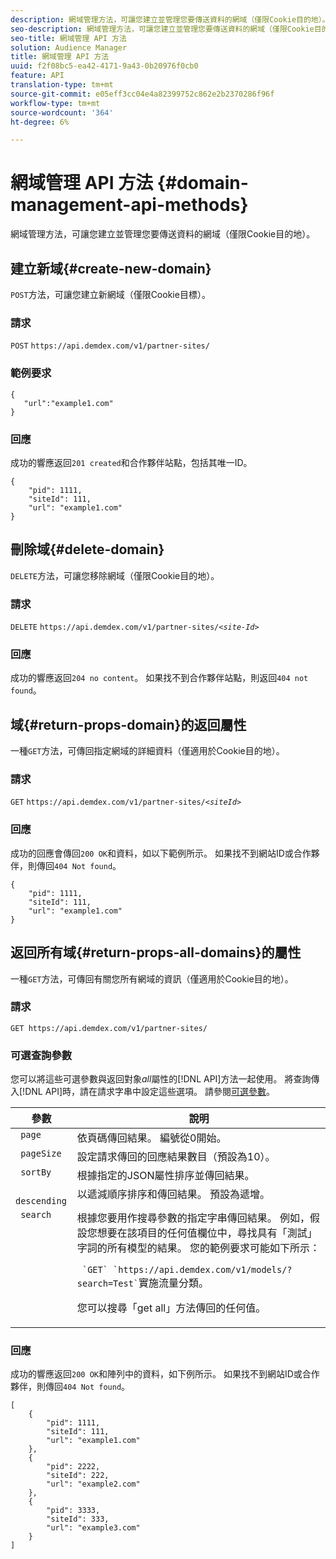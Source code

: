 ```yaml
---
description: 網域管理方法，可讓您建立並管理您要傳送資料的網域（僅限Cookie目的地）。
seo-description: 網域管理方法，可讓您建立並管理您要傳送資料的網域（僅限Cookie目的地）。
seo-title: 網域管理 API 方法
solution: Audience Manager
title: 網域管理 API 方法
uuid: f2f08bc5-ea42-4171-9a43-0b20976f0cb0
feature: API
translation-type: tm+mt
source-git-commit: e05eff3cc04e4a82399752c862e2b2370286f96f
workflow-type: tm+mt
source-wordcount: '364'
ht-degree: 6%

---
```



# 網域管理 API 方法 {#domain-management-api-methods}

網域管理方法，可讓您建立並管理您要傳送資料的網域（僅限Cookie目的地）。

<!-- c_partner_site.xml -->

## 建立新域{#create-new-domain}

`POST`方法，可讓您建立新網域（僅限Cookie目標）。

<!-- r_post_new_partner_site.xml -->

### 請求

`POST` `https://api.demdex.com/v1/partner-sites/`

### 範例要求

```
{
   "url":"example1.com"
}
```

### 回應

成功的響應返回`201 created`和合作夥伴站點，包括其唯一ID。

```
{
    "pid": 1111,
    "siteId": 111,
    "url": "example1.com"
}
```

## 刪除域{#delete-domain}

`DELETE`方法，可讓您移除網域（僅限Cookie目的地）。

<!-- r_delete_partner_site.xml -->

### 請求

`DELETE` `https://api.demdex.com/v1/partner-sites/`*`<site-Id>`*

### 回應

成功的響應返回`204 no content`。 如果找不到合作夥伴站點，則返回`404 not found`。

## 域{#return-props-domain}的返回屬性

一種`GET`方法，可傳回指定網域的詳細資料（僅適用於Cookie目的地）。

<!-- r_get_partner_site.xml -->

### 請求

`GET` `https://api.demdex.com/v1/partner-sites/`*`<siteId>`*

### 回應

成功的回應會傳回`200 OK`和資料，如以下範例所示。 如果找不到網站ID或合作夥伴，則傳回`404 Not found`。

```
{
    "pid": 1111,
    "siteId": 111,
    "url": "example1.com"
}
```

## 返回所有域{#return-props-all-domains}的屬性

一種`GET`方法，可傳回有關您所有網域的資訊（僅適用於Cookie目的地）。

<!-- r_get_partner_sites.xml -->

### 請求

`GET https://api.demdex.com/v1/partner-sites/`

### 可選查詢參數

您可以將這些可選參數與返回對象&#x200B;*all*&#x200B;屬性的[!DNL API]方法一起使用。 將查詢傳入[!DNL API]時，請在請求字串中設定這些選項。 請參閱[可選參數](../../api/rest-api-main/aam-api-getting-started.md#optional-api-query-parameters)。

<table id="table_B05A8EE22C9A4C72B84A8479E1AB7D0A"> 
 <thead> 
  <tr> 
   <th colname="col1" class="entry"> 參數 </th> 
   <th colname="col2" class="entry"> 說明 </th> 
  </tr>
 </thead>
 <tbody> 
  <tr valign="top"> 
   <td colname="col1"><code> page</code> </td> 
   <td colname="col2"> 依頁碼傳回結果。 編號從0開始。 </td> 
  </tr> 
  <tr valign="top"> 
   <td colname="col1"><code> pageSize</code> </td> 
   <td colname="col2"> 設定請求傳回的回應結果數目（預設為10）。 </td>
  </tr>
  <tr valign="top"> 
   <td colname="col1"><code> sortBy</code> </td> 
   <td colname="col2"> 根據指定的JSON屬性排序並傳回結果。 </td>
  </tr>
  <tr valign="top"> 
   <td colname="col1"><code> descending</code> </td>
   <td colname="col2"> 以遞減順序排序和傳回結果。 預設為遞增。 </td>
  </tr>
  <tr valign="top">
   <td colname="col1"><code> search</code> </td>
   <td colname="col2">根據您要用作搜尋參數的指定字串傳回結果。 例如，假設您想要在該項目的任何值欄位中，尋找具有「測試」字詞的所有模型的結果。 您的範例要求可能如下所示： <p><code> `GET` `https://api.demdex.com/v1/models/?search=Test`</code>實施流量分類。 </p> <p>您可以搜尋「get all」方法傳回的任何值。 </p> </td>
  </tr> 
 </tbody> 
</table>

### 回應

成功的響應返回`200 OK`和陣列中的資料，如下例所示。 如果找不到網站ID或合作夥伴，則傳回`404 Not found`。

```
[
    {
        "pid": 1111,
        "siteId": 111,
        "url": "example1.com"
    },
    {
        "pid": 2222,
        "siteId": 222,
        "url": "example2.com"
    },
    {
        "pid": 3333,
        "siteId": 333,
        "url": "example3.com"
    }
]
```
